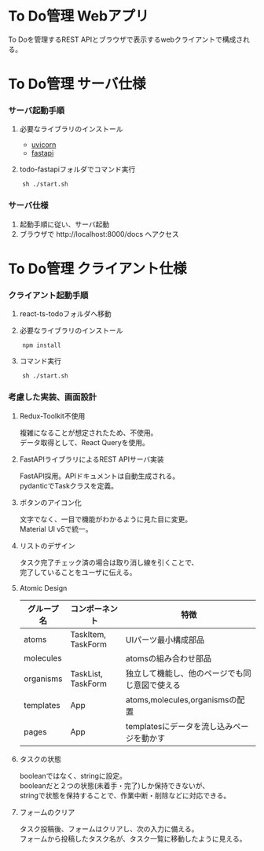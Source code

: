 # To Do管理 Webアプリ

To Doを管理するREST APIとブラウザで表示するwebクライアントで構成される。
# To Do管理 サーバ仕様

### サーバ起動手順

1. 必要なライブラリのインストール
    - [uvicorn](https://pypi.org/project/uvicorn/)
    - [fastapi](https://fastapi.tiangolo.com/ja/)

2. todo-fastapiフォルダでコマンド実行
```
    sh ./start.sh
```
### サーバ仕様

1. 起動手順に従い、サーバ起動
2. ブラウザで http://localhost:8000/docs へアクセス
# To Do管理 クライアント仕様

### クライアント起動手順

1. react-ts-todoフォルダへ移動  

2. 必要なライブラリのインストール
```
    npm install
```
3. コマンド実行
```
    sh ./start.sh
```

### 考慮した実装、画面設計

1. Redux-Toolkit不使用

    複雑になることが想定されたため、不使用。  
    データ取得として、React Queryを使用。

2. FastAPIライブラリによるREST APIサーバ実装

    FastAPI採用。APIドキュメントは自動生成される。  
    pydanticでTaskクラスを定義。

3. ボタンのアイコン化

    文字でなく、一目で機能がわかるように見た目に変更。  
    Material UI v5で統一。

4. リストのデザイン

    タスク完了チェック済の場合は取り消し線を引くことで、  
    完了していることをユーザに伝える。

5. Atomic Design

    |グループ名|コンポーネント|特徴|
    |---|---|---|
    |atoms|TaskItem, TaskForm|UIパーツ最小構成部品|
    |molecules||atomsの組み合わせ部品|
    |organisms| TaskList, TaskForm|独立して機能し、他のページでも同じ意図で使える|
    |templates|App|atoms,molecules,organismsの配置|
    |pages|App|templatesにデータを流し込みページを動かす|

6. タスクの状態

    booleanではなく、stringに設定。  
    booleanだと２つの状態(未着手・完了)しか保持できないが、  
    stringで状態を保持することで、作業中断・削除などに対応できる。

7. フォームのクリア

    タスク投稿後、フォームはクリアし、次の入力に備える。  
    フォームから投稿したタスク名が、タスク一覧に移動したように見える。
